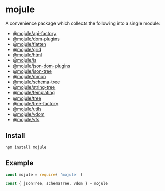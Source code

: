 # mojule

A convenience package which collects the following into a single module:

- [@mojule/api-factory](https://github.com/mojule/api-factory)
- [@mojule/dom-plugins](https://github.com/mojule/dom-plugins)
- [@mojule/flatten](https://github.com/mojule/flatten)
- [@mojule/grid](https://github.com/mojule/grid)
- [@mojule/html](https://github.com/mojule/html)
- [@mojule/is](https://github.com/mojule/is)
- [@mojule/json-dom-plugins](https://github.com/mojule/json-dom-plugins)
- [@mojule/json-tree](https://github.com/mojule/json-tree)
- [@mojule/mmon](https://github.com/mojule/mmon)
- [@mojule/schema-tree](https://github.com/mojule/schema-tree)
- [@mojule/string-tree](https://github.com/mojule/string-tree)
- [@mojule/templating](https://github.com/mojule/templating)
- [@mojule/tree](https://github.com/mojule/tree)
- [@mojule/tree-factory](https://github.com/mojule/tree-factory)
- [@mojule/utils](https://github.com/mojule/utils)
- [@mojule/vdom](https://github.com/mojule/vdom)
- [@mojule/vfs](https://github.com/mojule/vfs)

## Install

`npm install mojule`

## Example

```javascript
const mojule = require( 'mojule' )

const { jsonTree, schemaTree, vdom } = mojule
```